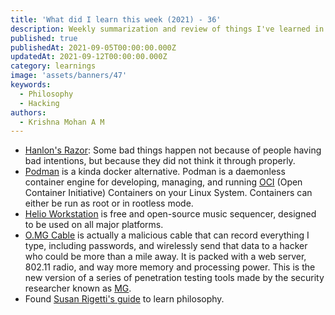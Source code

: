 ```yaml
---
title: 'What did I learn this week (2021) - 36'
description: Weekly summarization and review of things I've learned in the first week of September 2021 
published: true
publishedAt: 2021-09-05T00:00:00.000Z
updatedAt: 2021-09-12T00:00:00.000Z
category: learnings
image: 'assets/banners/47'
keywords: 
  - Philosophy
  - Hacking
authors:
  - Krishna Mohan A M
---
```


- [Hanlon's Razor](https://simple.wikipedia.org/wiki/Hanlon%27s_razor): Some bad things happen not because of people having bad intentions, but because they did not think it through properly. 
- [Podman](https://podman.io/) is a kinda docker alternative. Podman is a daemonless container engine for developing, managing, and running [OCI](https://opencontainers.org/) (Open Container Initiative) Containers on your Linux System. Containers can either be run as root or in rootless mode. 
- [Helio Workstation](https://github.com/helio-fm/helio-workstation) is free and open-source music sequencer, designed to be used on all major platforms.
- [O.MG Cable](https://mg.lol/blog/omg-cable/) is actually a malicious cable that can record everything I type, including passwords, and wirelessly send that data to a hacker who could be more than a mile away. It is packed with a web server, 802.11 radio, and way more memory and processing power. This is the new version of a series of penetration testing tools made by the security researcher known as [MG](https://twitter.com/_MG_).
- Found [Susan Rigetti's guide](https://www.susanrigetti.com/philosophy) to learn philosophy.
